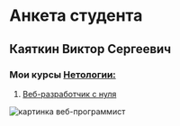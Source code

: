 # Анкета студента

## Каяткин Виктор Сергеевич

### Мои курсы [Нетологии:](https://netology.ru)

1. [Веб-разработчик с нуля](https://netology.ru/programs/web-developer)

![картинка веб-программист](https://u.netology.ru/backend/uploads/legacy/program_families/image/366/Group_216616173.png)